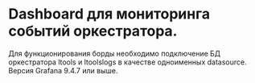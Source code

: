 # Dashboard для мониторинга событий оркестратора.
Для функционирования борды необходимо подключение БД оркестратора ltools и ltoolslogs в качестве одноименных datasource.
Версия Grafana 9.4.7 или выше.

